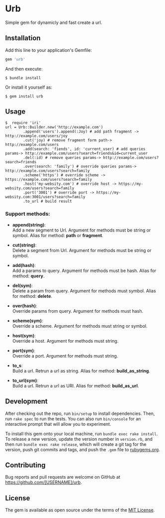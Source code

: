 # Urb

Simple gem for dynamicly and fast create a url.

## Installation

Add this line to your application's Gemfile:

```ruby
gem 'urb'
```

And then execute:

    $ bundle install

Or install it yourself as:

    $ gem install urb

## Usage

    $  require 'iri'
    url = Urb::Builder.new('http://example.com')
            .append('users').append(:Joy) # add path fragment -> http://example.com/users/joy
            .cut('joy) # remove fragment form path-> http://example.com/users
            .add(search: 'fiends', id: 'current_user) # add queries params-> http://example.com/users?search=friends&id=current_user
            .del(:id) # remove queries params-> http://example.com/users?search=friends
            .over(search: 'family') # override queries params-> http://example.com/users?search=family
            .scheme('https') # override scheme -> https://example.com/users?search=family
            .host('my-websity.com') # override host -> https://my-websity.com/users?search=family
            .port('3001') # override port -> https://my-websity.com:3001/users?search=family
            .to_url # build result

### Support methods:

* **append(string)**: <br/>
  Add a new segment to Url. Argument for methods must be string or symbol. Alias for method: **path** or **fragment**.

* **cut(string)**: <br/>
    Delete a segment from Url. Argument for methods must be string or symbol.

* **add(hash)**: <br/>
    Add a params to query. Argument for methods must be hash. Alias for method: **query**.

* **del(sym)**: <br/>
    Delete a param from query. Argument for methods must symbol. Alias for method: **delete**.

* **over(hash)**: <br/>
    Override params from query. Argument for methods must hash. 

* **scheme(sym)**: <br/>
    Override a scheme. Argument for methods must string or symbol.

* **host(sym)**: <br/>
    Override a host. Argument for methods must string.

* **port(sym)**: <br/>
    Override a port. Argument for methods must string.

* **to_s**: <br/>
    Build a url. Retrun a url as string. Alias for method: **build_as_string**.

* **to_url(sym)**: <br/>
    Build a url. Retrun a url as URI. Alias for method: **build_as_url**.

## Development

After checking out the repo, run `bin/setup` to install dependencies. Then, run `rake spec` to run the tests. You can also run `bin/console` for an interactive prompt that will allow you to experiment.

To install this gem onto your local machine, run `bundle exec rake install`. To release a new version, update the version number in `version.rb`, and then run `bundle exec rake release`, which will create a git tag for the version, push git commits and tags, and push the `.gem` file to [rubygems.org](https://rubygems.org).

## Contributing

Bug reports and pull requests are welcome on GitHub at https://github.com/[USERNAME]/urb.


## License

The gem is available as open source under the terms of the [MIT License](https://opensource.org/licenses/MIT).
